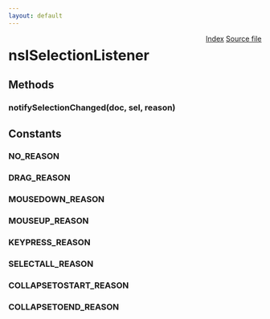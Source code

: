 ```yaml
---
layout: default
---
```

<div class='links' style='float:right'><a href="../index.html">Index</a>
<a href="http://dxr.mozilla.org/mozilla-central/source/dom/base/nsISelectionListener.idl">Source file</a>
</div>

# nsISelectionListener #

## Methods ##

### notifySelectionChanged(doc, sel, reason) ###

## Constants ##

### NO_REASON ###

### DRAG_REASON ###

### MOUSEDOWN_REASON ###

### MOUSEUP_REASON ###

### KEYPRESS_REASON ###

### SELECTALL_REASON ###

### COLLAPSETOSTART_REASON ###

### COLLAPSETOEND_REASON ###
